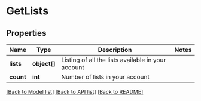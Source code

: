 # GetLists

## Properties
Name | Type | Description | Notes
------------ | ------------- | ------------- | -------------
**lists** | **object[]** | Listing of all the lists available in your account | 
**count** | **int** | Number of lists in your account | 

[[Back to Model list]](../../README.md#documentation-for-models) [[Back to API list]](../../README.md#documentation-for-api-endpoints) [[Back to README]](../../README.md)


